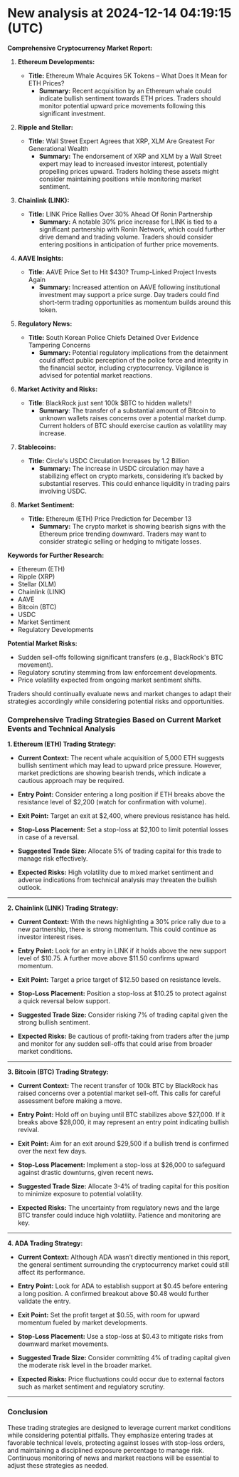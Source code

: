 # New analysis at 2024-12-14 04:19:15 (UTC)

**Comprehensive Cryptocurrency Market Report:**

1. **Ethereum Developments:**
   - **Title:** Ethereum Whale Acquires 5K Tokens – What Does It Mean for ETH Prices?
     - **Summary:** Recent acquisition by an Ethereum whale could indicate bullish sentiment towards ETH prices. Traders should monitor potential upward price movements following this significant investment.

2. **Ripple and Stellar:**
   - **Title:** Wall Street Expert Agrees that XRP, XLM Are Greatest For Generational Wealth
     - **Summary:** The endorsement of XRP and XLM by a Wall Street expert may lead to increased investor interest, potentially propelling prices upward. Traders holding these assets might consider maintaining positions while monitoring market sentiment.

3. **Chainlink (LINK):**
   - **Title:** LINK Price Rallies Over 30% Ahead Of Ronin Partnership
     - **Summary:** A notable 30% price increase for LINK is tied to a significant partnership with Ronin Network, which could further drive demand and trading volume. Traders should consider entering positions in anticipation of further price movements.

4. **AAVE Insights:**
   - **Title:** AAVE Price Set to Hit $430? Trump-Linked Project Invests Again
     - **Summary:** Increased attention on AAVE following institutional investment may support a price surge. Day traders could find short-term trading opportunities as momentum builds around this token.

5. **Regulatory News:**
   - **Title:** South Korean Police Chiefs Detained Over Evidence Tampering Concerns
     - **Summary:** Potential regulatory implications from the detainment could affect public perception of the police force and integrity in the financial sector, including cryptocurrency. Vigilance is advised for potential market reactions.

6. **Market Activity and Risks:**
   - **Title**: BlackRock just sent 100k $BTC to hidden wallets‼️
     - **Summary**: The transfer of a substantial amount of Bitcoin to unknown wallets raises concerns over a potential market dump. Current holders of BTC should exercise caution as volatility may increase.

7. **Stablecoins:**
   - **Title:** Circle's USDC Circulation Increases by 1.2 Billion
     - **Summary:** The increase in USDC circulation may have a stabilizing effect on crypto markets, considering it’s backed by substantial reserves. This could enhance liquidity in trading pairs involving USDC.

8. **Market Sentiment:**
   - **Title:** Ethereum (ETH) Price Prediction for December 13
     - **Summary:** The crypto market is showing bearish signs with the Ethereum price trending downward. Traders may want to consider strategic selling or hedging to mitigate losses.

**Keywords for Further Research:**
- Ethereum (ETH)
- Ripple (XRP)
- Stellar (XLM)
- Chainlink (LINK)
- AAVE
- Bitcoin (BTC)
- USDC
- Market Sentiment
- Regulatory Developments

**Potential Market Risks:**
- Sudden sell-offs following significant transfers (e.g., BlackRock's BTC movement).
- Regulatory scrutiny stemming from law enforcement developments.
- Price volatility expected from ongoing market sentiment shifts.

Traders should continually evaluate news and market changes to adapt their strategies accordingly while considering potential risks and opportunities.

### Comprehensive Trading Strategies Based on Current Market Events and Technical Analysis

**1. Ethereum (ETH) Trading Strategy:**

- **Current Context:** The recent whale acquisition of 5,000 ETH suggests bullish sentiment which may lead to upward price pressure. However, market predictions are showing bearish trends, which indicate a cautious approach may be required.

- **Entry Point:** Consider entering a long position if ETH breaks above the resistance level of $2,200 (watch for confirmation with volume).

- **Exit Point:** Target an exit at $2,400, where previous resistance has held.

- **Stop-Loss Placement:** Set a stop-loss at $2,100 to limit potential losses in case of a reversal.

- **Suggested Trade Size:** Allocate 5% of trading capital for this trade to manage risk effectively.

- **Expected Risks:** High volatility due to mixed market sentiment and adverse indications from technical analysis may threaten the bullish outlook.

---

**2. Chainlink (LINK) Trading Strategy:**

- **Current Context:** With the news highlighting a 30% price rally due to a new partnership, there is strong momentum. This could continue as investor interest rises.

- **Entry Point:** Look for an entry in LINK if it holds above the new support level of $10.75. A further move above $11.50 confirms upward momentum.

- **Exit Point:** Target a price target of $12.50 based on resistance levels.

- **Stop-Loss Placement:** Position a stop-loss at $10.25 to protect against a quick reversal below support.

- **Suggested Trade Size:** Consider risking 7% of trading capital given the strong bullish sentiment.

- **Expected Risks:** Be cautious of profit-taking from traders after the jump and monitor for any sudden sell-offs that could arise from broader market conditions.

---

**3. Bitcoin (BTC) Trading Strategy:**

- **Current Context:** The recent transfer of 100k BTC by BlackRock has raised concerns over a potential market sell-off. This calls for careful assessment before making a move.

- **Entry Point:** Hold off on buying until BTC stabilizes above $27,000. If it breaks above $28,000, it may represent an entry point indicating bullish revival.

- **Exit Point:** Aim for an exit around $29,500 if a bullish trend is confirmed over the next few days.

- **Stop-Loss Placement:** Implement a stop-loss at $26,000 to safeguard against drastic downturns, given recent news.

- **Suggested Trade Size:** Allocate 3-4% of trading capital for this position to minimize exposure to potential volatility.

- **Expected Risks:** The uncertainty from regulatory news and the large BTC transfer could induce high volatility. Patience and monitoring are key.

---

**4. ADA Trading Strategy:**

- **Current Context:** Although ADA wasn’t directly mentioned in this report, the general sentiment surrounding the cryptocurrency market could still affect its performance. 

- **Entry Point:** Look for ADA to establish support at $0.45 before entering a long position. A confirmed breakout above $0.48 would further validate the entry.

- **Exit Point:** Set the profit target at $0.55, with room for upward momentum fueled by market developments.

- **Stop-Loss Placement:** Use a stop-loss at $0.43 to mitigate risks from downward market movements.

- **Suggested Trade Size:** Consider committing 4% of trading capital given the moderate risk level in the broader market.

- **Expected Risks:** Price fluctuations could occur due to external factors such as market sentiment and regulatory scrutiny.

---

### Conclusion
These trading strategies are designed to leverage current market conditions while considering potential pitfalls. They emphasize entering trades at favorable technical levels, protecting against losses with stop-loss orders, and maintaining a disciplined exposure percentage to manage risk. Continuous monitoring of news and market reactions will be essential to adjust these strategies as needed.

